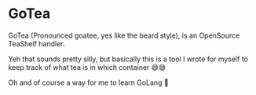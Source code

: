 # GoTea

GoTea (Pronounced goatee, yes like the beard style), is an OpenSource TeaShelf handler.

Yeh that sounds pretty silly, but basically this is a tool I wrote for myself to keep track of what tea is in which container 😅😅

Oh and of course a way for me to learn GoLang 🥳